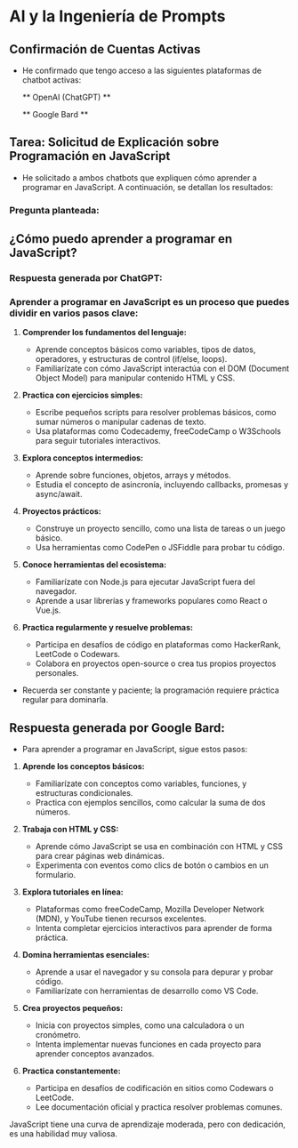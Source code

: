 # AI y la Ingeniería de Prompts

## Confirmación de Cuentas Activas
- He confirmado que tengo acceso a las siguientes plataformas de chatbot activas:
  
  ** OpenAI (ChatGPT) **
  
  ** Google Bard **

## Tarea: Solicitud de Explicación sobre Programación en JavaScript
- He solicitado a ambos chatbots que expliquen cómo aprender a programar en JavaScript. A continuación, se detallan los resultados:


### Pregunta planteada:
## ¿Cómo puedo aprender a programar en JavaScript?


### Respuesta generada por ChatGPT:


### Aprender a programar en JavaScript es un proceso que puedes dividir en varios pasos clave:

1. **Comprender los fundamentos del lenguaje:**
   - Aprende conceptos básicos como variables, tipos de datos, operadores, y estructuras de control (if/else, loops).
   - Familiarízate con cómo JavaScript interactúa con el DOM (Document Object Model) para manipular contenido HTML y CSS.

2. **Practica con ejercicios simples:**
   - Escribe pequeños scripts para resolver problemas básicos, como sumar números o manipular cadenas de texto.
   - Usa plataformas como Codecademy, freeCodeCamp o W3Schools para seguir tutoriales interactivos.

3. **Explora conceptos intermedios:**
   - Aprende sobre funciones, objetos, arrays y métodos.
   - Estudia el concepto de asincronía, incluyendo callbacks, promesas y async/await.

4. **Proyectos prácticos:**
   - Construye un proyecto sencillo, como una lista de tareas o un juego básico.
   - Usa herramientas como CodePen o JSFiddle para probar tu código.

5. **Conoce herramientas del ecosistema:**
   - Familiarízate con Node.js para ejecutar JavaScript fuera del navegador.
   - Aprende a usar librerías y frameworks populares como React o Vue.js.

6. **Practica regularmente y resuelve problemas:**
   - Participa en desafíos de código en plataformas como HackerRank, LeetCode o Codewars.
   - Colabora en proyectos open-source o crea tus propios proyectos personales.

- Recuerda ser constante y paciente; la programación requiere práctica regular para dominarla.


## Respuesta generada por Google Bard:

- Para aprender a programar en JavaScript, sigue estos pasos:

1. **Aprende los conceptos básicos:**
   - Familiarízate con conceptos como variables, funciones, y estructuras condicionales.
   - Practica con ejemplos sencillos, como calcular la suma de dos números.

2. **Trabaja con HTML y CSS:**
   - Aprende cómo JavaScript se usa en combinación con HTML y CSS para crear páginas web dinámicas.
   - Experimenta con eventos como clics de botón o cambios en un formulario.

3. **Explora tutoriales en línea:**
   - Plataformas como freeCodeCamp, Mozilla Developer Network (MDN), y YouTube tienen recursos excelentes.
   - Intenta completar ejercicios interactivos para aprender de forma práctica.

4. **Domina herramientas esenciales:**
   - Aprende a usar el navegador y su consola para depurar y probar código.
   - Familiarízate con herramientas de desarrollo como VS Code.

5. **Crea proyectos pequeños:**
   - Inicia con proyectos simples, como una calculadora o un cronómetro.
   - Intenta implementar nuevas funciones en cada proyecto para aprender conceptos avanzados.

6. **Practica constantemente:**
   - Participa en desafíos de codificación en sitios como Codewars o LeetCode.
   - Lee documentación oficial y practica resolver problemas comunes.

JavaScript tiene una curva de aprendizaje moderada, pero con dedicación, es una habilidad muy valiosa.


